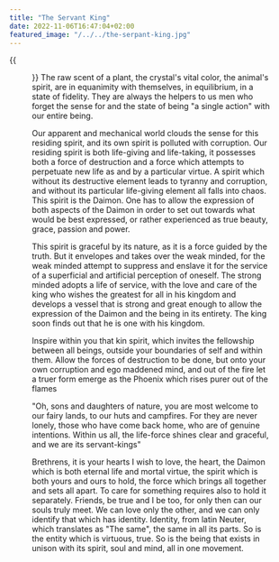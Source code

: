 ```yaml
---
title: "The Servant King"
date: 2022-11-06T16:47:04+02:00
featured_image: "/../../the-serpant-king.jpg"
---
```

{{<figure src="/the-serpant-king-content.jpg" height="512px">}}
The raw scent of a plant, the crystal's vital color, the animal's spirit, are in equanimity with themselves, in equilibrium, in a state of fidelity. They are always the helpers to us men who forget the sense for and the state of being "a single action" with our entire being.

Our apparent and mechanical world clouds the sense for this residing spirit, and its own spirit is polluted with corruption.
Our residing spirit is both life-giving and life-taking, it possesses both a force of destruction and a force which attempts to perpetuate new life as and by a particular virtue. A spirit which without its destructive element leads to tyranny and corruption, and without its particular life-giving element all falls into chaos. This spirit is the Daimon. One has to allow the expression of both aspects of the Daimon in order to set out towards what would be best expressed, or rather experienced as true beauty, grace, passion and power.

This spirit is graceful by its nature, as it is a force guided by the truth. But it envelopes and takes over the weak minded, for the weak minded attempt to suppress and enslave it for the service of a superficial and artificial perception of oneself. The strong minded adopts a life of service, with the love and care of the king who wishes the greatest for all in his kingdom and develops a vessel that is strong and great enough to allow the expression of the Daimon and the being in its entirety. The king soon finds out that he is one with his kingdom.

Inspire within you that kin spirit, which invites the fellowship between all beings, outside your boundaries of self and within them. Allow the forces of destruction to be done, but onto your own corruption and ego maddened mind, and out of the fire let a truer form emerge as the Phoenix which rises purer out of the flames

"Oh, sons and daughters of nature, you are most welcome to our fairy lands, to our huts and campfires. For they are never lonely, those who have come back home, who are of genuine intentions. Within us all, the life-force shines clear and graceful, and we are its servant-kings"

Brethrens, it is your hearts I wish to love, the heart, the Daimon which is both eternal life and mortal virtue, the spirit which is both yours and ours to hold, the force which brings all together and sets all apart.
To care for something requires also to hold it separately.
Friends, be true and I be too, for only then can our souls truly meet. We can love only the other, and we can only identify that which has identity. Identity, from latin Neuter, which translates as "The same", the same in all its parts. So is the entity which is virtuous, true. So is the being that exists in unison with its spirit, soul and mind, all in one movement. 